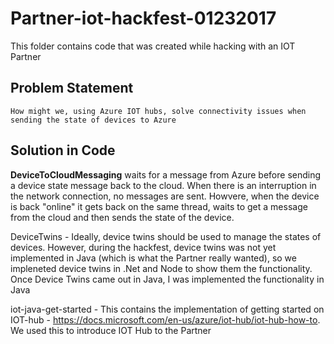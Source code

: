 # Partner-iot-hackfest-01232017

This folder contains code that was created while hacking with an IOT Partner 

## Problem Statement 
    How might we, using Azure IOT hubs, solve connectivity issues when sending the state of devices to Azure 

## Solution in Code
**DeviceToCloudMessaging** waits for a message from Azure before sending a device state message back to the cloud. When there is an interruption in the network connection, no messages are sent. Howvere, when the device is back "online" it gets back on the same thread, waits to get a message from the cloud and then sends the state of the device. 

DeviceTwins - Ideally, device twins should be used to manage the states of devices. However, during the hackfest, device twins was not yet implemented in Java (which is what the Partner really wanted), so we impleneted device twins in .Net and Node to show them the functionality. Once Device Twins came out in Java, I was implemented the functionality in Java

iot-java-get-started - This contains the implementation of getting started on IOT-hub - https://docs.microsoft.com/en-us/azure/iot-hub/iot-hub-how-to. We used this to introduce IOT Hub to the Partner  


